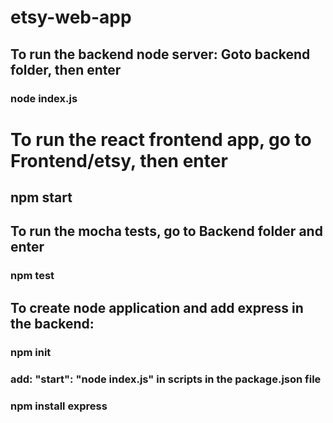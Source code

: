 # etsy-web-app

## To run the backend node server: Goto backend folder, then enter
### node index.js

# To run the react frontend app, go to Frontend/etsy, then enter
## npm start

## To run the mocha tests, go to Backend folder and enter
### npm test

## To create node application and add express in the backend:
### npm init
### add: "start": "node index.js" in scripts in the package.json file
### npm install express


